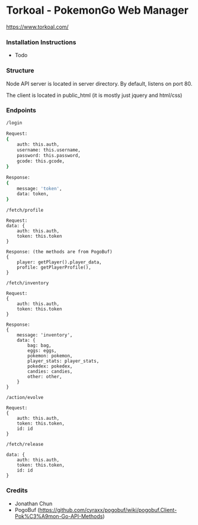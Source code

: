 # Torkoal - PokemonGo Web Manager
https://www.torkoal.com/

### Installation Instructions
  - Todo

### Structure
Node API server is located in server directory. By default, listens on port 80. 

The client is located in public_html (it is mostly just jquery and html/css)

### Endpoints

```sh
/login

Request:
{
    auth: this.auth,
    username: this.username,
    password: this.password,
    gcode: this.gcode,
}

Response:
{
    message: 'token',
    data: token,
}
```

```
/fetch/profile

Request:
data: {
    auth: this.auth,
    token: this.token
}

Response: (the methods are from PogoBuf)
{
    player: getPlayer().player_data,
    profile: getPlayerProfile(),
}
```

```
/fetch/inventory

Request: 
{
    auth: this.auth,
    token: this.token
}

Response:
{ 
    message: 'inventory',
    data: {
        bag: bag,
        eggs: eggs,
        pokemon: pokemon,
        player_stats: player_stats,
        pokedex: pokedex,
        candies: candies,
        other: other,
    }
}
```

```
/action/evolve

Request: 
{
    auth: this.auth,
    token: this.token,
    id: id
}
```

```
/fetch/release

data: {
    auth: this.auth,
    token: this.token,
    id: id
}
```

### Credits
  - Jonathan Chun
  - PogoBuf (https://github.com/cyraxx/pogobuf/wiki/pogobuf.Client-Pok%C3%A9mon-Go-API-Methods)